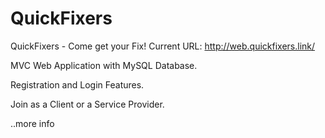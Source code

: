 # QuickFixers
QuickFixers - Come get your Fix!
Current URL: http://web.quickfixers.link/

MVC Web Application with MySQL Database.

Registration and Login Features.

Join as a Client or a Service Provider.

..more info
